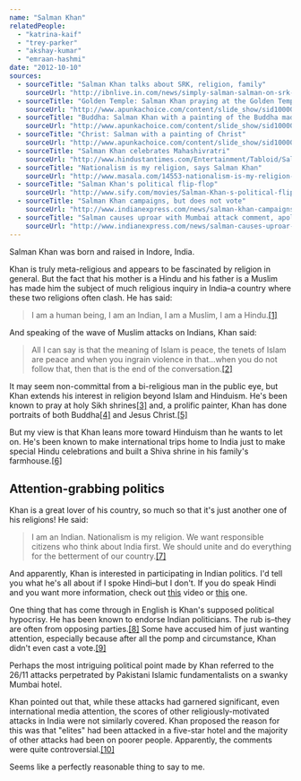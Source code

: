 ```yaml
---
name: "Salman Khan"
relatedPeople:
  - "katrina-kaif"
  - "trey-parker"
  - "akshay-kumar"
  - "emraan-hashmi"
date: "2012-10-10"
sources:
  - sourceTitle: "Salman Khan talks about SRK, religion, family"
    sourceUrl: "http://ibnlive.in.com/news/simply-salman-salman-on-srk-islam-and-family-life/100707-8-p0.html"
  - sourceTitle: "Golden Temple: Salman Khan praying at the Golden Temple, the holiest shrine for the Sikhs"
    sourceUrl: "http://www.apunkachoice.com/content/slide_show/sid100008163-lover_of_all_religions_salman_khan_celebrates_maha_shivratri/3.html#news"
  - sourceTitle: "Buddha: Salman Khan with a painting of the Buddha made by him"
    sourceUrl: "http://www.apunkachoice.com/content/slide_show/sid100008163-lover_of_all_religions_salman_khan_celebrates_maha_shivratri/6.html#news"
  - sourceTitle: "Christ: Salman with a painting of Christ"
    sourceUrl: "http://www.apunkachoice.com/content/slide_show/sid100008163-lover_of_all_religions_salman_khan_celebrates_maha_shivratri/7.html#news"
  - sourceTitle: "Salman Khan celebrates Mahashivratri"
    sourceUrl: "http://www.hindustantimes.com/Entertainment/Tabloid/Salman-Khan-celebrates-Mahashivratri/Article1-814210.aspx"
  - sourceTitle: "Nationalism is my religion, says Salman Khan"
    sourceUrl: "http://www.masala.com/14553-nationalism-is-my-religion-says-salman-khan"
  - sourceTitle: "Salman Khan's political flip-flop"
    sourceUrl: "http://www.sify.com/movies/Salman-Khan-s-political-flip-flop-imagegallery-bollywood-jeqnf1hhigg.html?html=5"
  - sourceTitle: "Salman Khan campaigns, but does not vote"
    sourceUrl: "http://www.indianexpress.com/news/salman-khan-campaigns-but-does-not-vote/453052"
  - sourceTitle: "Salman causes uproar with Mumbai attack comment, apologises"
    sourceUrl: "http://www.indianexpress.com/news/salman-causes-uproar-with-mumbai-attack-comment-aplologises/680675/"
---
```


Salman Khan was born and raised in Indore, India.

Khan is truly meta-religious and appears to be fascinated by religion in general. But the fact that his mother is a Hindu and his father is a Muslim has made him the subject of much religious inquiry in India–a country where these two religions often clash. He has said:

>I am a human being, I am an Indian, I am a Muslim, I am a Hindu.<a class="source-citation" href="#http://ibnlive.in.com/news/simply-salman-salman-on-srk-islam-and-family-life/100707-8-p0.html" title="Salman Khan talks about SRK, religion, family">[1]</a>

And speaking of the wave of Muslim attacks on Indians, Khan said:

>All I can say is that the meaning of Islam is peace, the tenets of Islam are peace and when you ingrain violence in that…when you do not follow that, then that is the end of the conversation.<a class="source-citation" href="#http://ibnlive.in.com/news/simply-salman-salman-on-srk-islam-and-family-life/100707-8-p0.html" title="Salman Khan talks about SRK, religion, family">[2]</a>

It may seem non-committal from a bi-religious man in the public eye, but Khan extends his interest in religion beyond Islam and Hinduism. He's been known to pray at holy Sikh shrines<a class="source-citation" href="#http://www.apunkachoice.com/content/slide_show/sid100008163-lover_of_all_religions_salman_khan_celebrates_maha_shivratri/3.html#news" title="Golden Temple: Salman Khan praying at the Golden Temple, the holiest shrine for the Sikhs">[3]</a> and, a prolific painter, Khan has done portraits of both Buddha<a class="source-citation" href="#http://www.apunkachoice.com/content/slide_show/sid100008163-lover_of_all_religions_salman_khan_celebrates_maha_shivratri/6.html#news" title="Buddha: Salman Khan with a painting of the Buddha made by him">[4]</a> and Jesus Christ.<a class="source-citation" href="#http://www.apunkachoice.com/content/slide_show/sid100008163-lover_of_all_religions_salman_khan_celebrates_maha_shivratri/7.html#news" title="Christ: Salman with a painting of Christ">[5]</a>

But my view is that Khan leans more toward Hinduism than he wants to let on. He's been known to make international trips home to India just to make special Hindu celebrations and built a Shiva shrine in his family's farmhouse.<a class="source-citation" href="#http://www.hindustantimes.com/Entertainment/Tabloid/Salman-Khan-celebrates-Mahashivratri/Article1-814210.aspx" title="Salman Khan celebrates Mahashivratri">[6]</a>

## Attention-grabbing politics

Khan is a great lover of his country, so much so that it's just another one of his religions! He said:

>I am an Indian. Nationalism is my religion. We want responsible citizens who think about India first. We should unite and do everything for the betterment of our country.<a class="source-citation" href="#http://www.masala.com/14553-nationalism-is-my-religion-says-salman-khan" title="Nationalism is my religion, says Salman Khan">[7]</a>

And apparently, Khan is interested in participating in Indian politics. I'd tell you what he's all about if I spoke Hindi–but I don't. If you do speak Hindi and you want more information, check out [this](http://www.youtube.com/watch?v=cS52TrjG1VM) video or [this](http://www.youtube.com/watch?v=VOdE9AO4a0Y) one.

One thing that has come through in English is Khan's supposed political hypocrisy. He has been known to endorse Indian politicians. The rub is–they are often from opposing parties.<a class="source-citation" href="#http://www.sify.com/movies/Salman-Khan-s-political-flip-flop-imagegallery-bollywood-jeqnf1hhigg.html?html=5" title="Salman Khan&apos;s political flip-flop">[8]</a> Some have accused him of just wanting attention, especially because after all the pomp and circumstance, Khan didn't even cast a vote.<a class="source-citation" href="#http://www.indianexpress.com/news/salman-khan-campaigns-but-does-not-vote/453052" title="Salman Khan campaigns, but does not vote">[9]</a>

Perhaps the most intriguing political point made by Khan referred to the 26/11 attacks perpetrated by Pakistani Islamic fundamentalists on a swanky Mumbai hotel.

Khan pointed out that, while these attacks had garnered significant, even international media attention, the scores of other religiously-motivated attacks in India were not similarly covered. Khan proposed the reason for this was that "elites" had been attacked in a five-star hotel and the majority of other attacks had been on poorer people. Apparently, the comments were quite controversial.<a class="source-citation" href="#http://www.indianexpress.com/news/salman-causes-uproar-with-mumbai-attack-comment-aplologises/680675/" title="Salman causes uproar with Mumbai attack comment, apologises">[10]</a>

Seems like a perfectly reasonable thing to say to me.